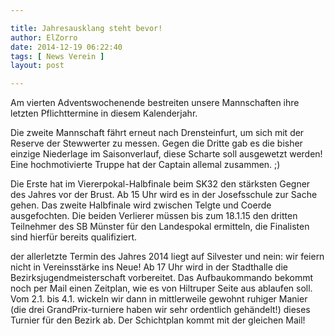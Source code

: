 ```yaml
---

title: Jahresausklang steht bevor!
author: ElZorro
date: 2014-12-19 06:22:40
tags: [ News Verein ]
layout: post

---
```


Am vierten Adventswochenende bestreiten unsere Mannschaften ihre letzten Pflichttermine in diesem Kalenderjahr.

<!-- continue -->
Die zweite Mannschaft fährt erneut nach Drensteinfurt, um sich mit der Reserve der Stewwerter zu messen. Gegen die Dritte gab es die bisher einzige Niederlage im Saisonverlauf, diese Scharte soll ausgewetzt werden! Eine hochmotivierte Truppe hat der Captain allemal zusammen. ;)

Die Erste hat im Viererpokal-Halbfinale beim SK32 den stärksten Gegner des Jahres vor der Brust. Ab 15 Uhr wird es in der Josefsschule zur Sache gehen. Das zweite Halbfinale wird zwischen Telgte und Coerde ausgefochten. Die beiden Verlierer müssen bis zum 18.1.15 den dritten Teilnehmer des SB Münster für den Landespokal ermitteln, die Finalisten sind hierfür bereits qualifiziert.

der allerletzte Termin des Jahres 2014 liegt auf Silvester und nein: wir feiern nicht in Vereinsstärke ins Neue! Ab 17 Uhr wird in der Stadthalle die Bezirksjugendmeisterschaft vorbereitet. Das Aufbaukommando bekommt noch per Mail einen Zeitplan, wie es von Hiltruper Seite aus ablaufen soll. Vom 2.1. bis 4.1. wickeln wir dann in mittlerweile gewohnt ruhiger Manier (die drei GrandPrix-turniere haben wir sehr ordentlich gehändelt!) dieses Turnier für den Bezirk ab. Der Schichtplan kommt mit der gleichen Mail!

